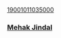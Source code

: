 <a class="card" href="#">
<div class="card__background"></div>
<div class="card__content">
    <p class="card__category">19001011035000</p>
    <h3 class="card__heading">Mehak Jindal</h3>
</div>
</a>
